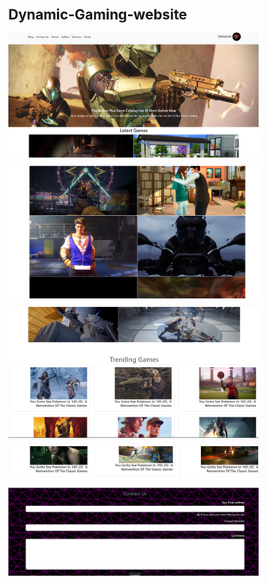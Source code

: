 # Dynamic-Gaming-website


![Screenshot](ss/s1.png)

![Screenshot](ss/s2.png)

![Screenshot](ss/s3.png)

![Screenshot](ss/s4.png)
